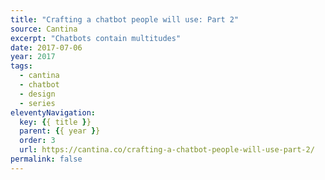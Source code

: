 ```yaml
---
title: "Crafting a chatbot people will use: Part 2"
source: Cantina
excerpt: "Chatbots contain multitudes"
date: 2017-07-06
year: 2017
tags:
  - cantina
  - chatbot
  - design
  - series
eleventyNavigation:
  key: {{ title }}
  parent: {{ year }}
  order: 3
  url: https://cantina.co/crafting-a-chatbot-people-will-use-part-2/
permalink: false
---
```

